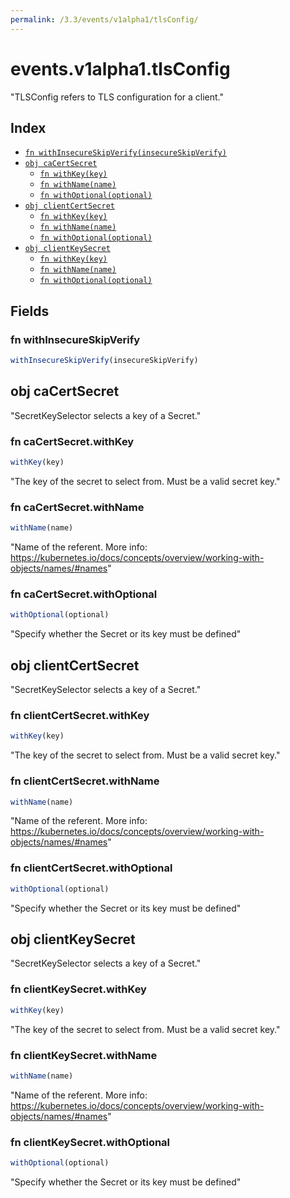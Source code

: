 ```yaml
---
permalink: /3.3/events/v1alpha1/tlsConfig/
---
```


# events.v1alpha1.tlsConfig

"TLSConfig refers to TLS configuration for a client."

## Index

* [`fn withInsecureSkipVerify(insecureSkipVerify)`](#fn-withinsecureskipverify)
* [`obj caCertSecret`](#obj-cacertsecret)
  * [`fn withKey(key)`](#fn-cacertsecretwithkey)
  * [`fn withName(name)`](#fn-cacertsecretwithname)
  * [`fn withOptional(optional)`](#fn-cacertsecretwithoptional)
* [`obj clientCertSecret`](#obj-clientcertsecret)
  * [`fn withKey(key)`](#fn-clientcertsecretwithkey)
  * [`fn withName(name)`](#fn-clientcertsecretwithname)
  * [`fn withOptional(optional)`](#fn-clientcertsecretwithoptional)
* [`obj clientKeySecret`](#obj-clientkeysecret)
  * [`fn withKey(key)`](#fn-clientkeysecretwithkey)
  * [`fn withName(name)`](#fn-clientkeysecretwithname)
  * [`fn withOptional(optional)`](#fn-clientkeysecretwithoptional)

## Fields

### fn withInsecureSkipVerify

```ts
withInsecureSkipVerify(insecureSkipVerify)
```



## obj caCertSecret

"SecretKeySelector selects a key of a Secret."

### fn caCertSecret.withKey

```ts
withKey(key)
```

"The key of the secret to select from.  Must be a valid secret key."

### fn caCertSecret.withName

```ts
withName(name)
```

"Name of the referent. More info: https://kubernetes.io/docs/concepts/overview/working-with-objects/names/#names"

### fn caCertSecret.withOptional

```ts
withOptional(optional)
```

"Specify whether the Secret or its key must be defined"

## obj clientCertSecret

"SecretKeySelector selects a key of a Secret."

### fn clientCertSecret.withKey

```ts
withKey(key)
```

"The key of the secret to select from.  Must be a valid secret key."

### fn clientCertSecret.withName

```ts
withName(name)
```

"Name of the referent. More info: https://kubernetes.io/docs/concepts/overview/working-with-objects/names/#names"

### fn clientCertSecret.withOptional

```ts
withOptional(optional)
```

"Specify whether the Secret or its key must be defined"

## obj clientKeySecret

"SecretKeySelector selects a key of a Secret."

### fn clientKeySecret.withKey

```ts
withKey(key)
```

"The key of the secret to select from.  Must be a valid secret key."

### fn clientKeySecret.withName

```ts
withName(name)
```

"Name of the referent. More info: https://kubernetes.io/docs/concepts/overview/working-with-objects/names/#names"

### fn clientKeySecret.withOptional

```ts
withOptional(optional)
```

"Specify whether the Secret or its key must be defined"